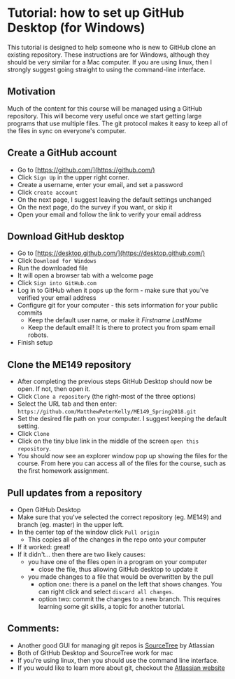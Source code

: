 # Tutorial:  how to set up GitHub Desktop (for Windows)

This tutorial is designed to help someone who is new to GitHub clone an existing repository.
These instructions are for Windows, although they should be very similar for a Mac computer.
If you are using linux, then I strongly suggest going straight to using the command-line interface.

## Motivation
Much of the content for this course will be managed using a GitHub repository.
This will become very useful once we start getting large programs that use multiple files.
The git protocol makes it easy to keep all of the files in sync on everyone's computer.

## Create a GitHub account
- Go to [https://github.com/](https://github.com/)
- Click `Sign Up` in the upper right corner.
- Create a username, enter your email, and set a password
- Click `create account`
- On the next page, I suggest leaving the default settings unchanged
- On the next page, do the survey if you want, or skip it
- Open your email and follow the link to verify your email address

## Download GitHub desktop
- Go to [https://desktop.github.com/](https://desktop.github.com/)
- Click `Download for Windows`
- Run the downloaded file
- It will open a browser tab with a welcome page
- Click `Sign into GitHub.com`
- Log in to GitHub when it pops up the form - make sure that you've verified your email address
- Configure git for your computer - this sets information for your public commits
  - Keep the default user name, or make it *Firstname LastName*
  - Keep the default email! It is there to protect you from spam email robots.
- Finish setup

## Clone the ME149 repository
- After completing the previous steps GitHub Desktop should now be open. If not, then open it.
- Click `Clone a repository` (the right-most of the three options)
- Select the URL tab and then enter:
`https://github.com/MatthewPeterKelly/ME149_Spring2018.git`
- Set the desired file path on your computer. I suggest keeping the default setting.
- Click `Clone`
- Click on the tiny blue link in the middle of the screen `open this repository`.
- You should now see an explorer window pop up showing the files for the course. From here you can access all of the files for the course, such as the first homework assignment.

## Pull updates from a repository
- Open GitHub Desktop
- Make sure that you've selected the correct repository (eg. ME149) and branch (eg. master) in the upper left.
- In the center top of the window click `Pull origin`
  - This copies all of the changes in the repo onto your computer
- If it worked: great!
- If it didn't... then there are two likely causes:
  - you have one of the files open in a program on your computer
    - close the file, thus allowing GitHub desktop to update it
  - you made changes to a file that would be overwritten by the pull
    - option one: there is a panel on the left that shows changes. You can right click and select `discard all changes`.
    - option two: commit the changes to a new branch. This requires learning some git skills, a topic for another tutorial.

## Comments:
- Another good GUI for managing git repos is [SourceTree](https://www.sourcetreeapp.com/) by Atlassian
- Both of GitHub Desktop and SourceTree work for mac
- If you're using linux, then you should use the command line interface.
- If you would like to learn more about git, checkout the [Atlassian website](https://www.atlassian.com/git/tutorials)

